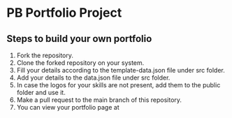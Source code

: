 # PB Portfolio Project

## Steps to build your own portfolio

1. Fork the repository.
2. Clone the forked repository on your system.
3. Fill your details according to the template-data.json file under src folder.
4. Add your details to the data.json file under src folder.
5. In case the logos for your skills are not present, add them to the public folder and use it.
5. Make a pull request to the main branch of this repository.
6. You can view your portfolio page at 
